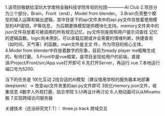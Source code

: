 1.该项目敬献给深圳大学南特金融科技学院年轻的社团————AI Club
2.项目分为三个部分，Brain，Front（end），Model from blender。
3.Brain负责整个模型的输入运算和输出逻辑，其中目录下的api文件夹中的api.py文件存放着使用模型的API密钥，IP等信息，
为后期更换模型提供模块化支持。memory文件夹中的json文件存放着可被调用的所有规范记忆，py文件则是按照用户提示词查找
记忆的逻辑函数。logic尚未用到，可以承载后期或许会需要的情绪判断，快捷查询（如时间，天气等）的函数。main文件是主文
件，作为项目的核心主体。
4.Model from blender中存放着数字的形象，目前为ready player me粗略生成的，有待打磨。
5.Front中是vue框架，是项目呈现给用户的前端，直接讲/Project/Front/src/App.vue打开即可
6.先打开Server，再运行.vue
7.本地运行端口号为5200.

当下的任务是
    1优化互动
    2找合适的AI模型（建议借用学校的服务器本地部署deepseek）-> 改变api文件夹里的api.py文件即可
    3优化memory.json文件，收集信息
    4数字人外观打磨，贴合学院
    5.UI再设计再讨论
    6.人物动画可以从Mixamo搬
    7.实现跨域访问服务器

关键技术（还没研究完T.T）：
    three.js
    track
    跨域交互
    